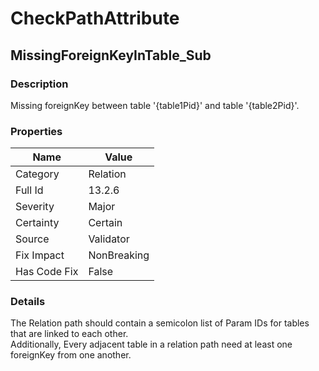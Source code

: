 ﻿---  
uid: Validator_13_2_6  
---

# CheckPathAttribute

## MissingForeignKeyInTable\_Sub

### Description

Missing foreignKey between table '{table1Pid}' and table '{table2Pid}'.

### Properties

| Name         | Value       |
| ------------ | ----------- |
| Category     | Relation    |
| Full Id      | 13.2.6      |
| Severity     | Major       |
| Certainty    | Certain     |
| Source       | Validator   |
| Fix Impact   | NonBreaking |
| Has Code Fix | False       |

### Details

The Relation path should contain a semicolon list of Param IDs for tables that are linked to each other.  
Additionally, Every adjacent table in a relation path need at least one foreignKey from one another.
